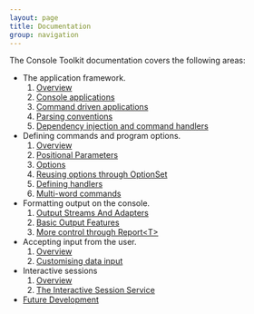 ```yaml
---
layout: page
title: Documentation
group: navigation
---
```


The Console Toolkit documentation covers the following areas:


* The application framework.
	1. [Overview](frameworkoverview.html)
	2. [Console applications](consoleapps.html)
	2. [Command driven applications](commandapps.html)
	3. [Parsing conventions](parsingconventions.html)
	4. [Dependency injection and command handlers](DependencyInjection.html) 
* Defining commands and program options.
	1. [Overview](commandoverview.html)
	2. [Positional Parameters](positionalParameters.html)
	3. [Options](options.html)
	4. [Reusing options through OptionSet](optionsets.html)
	5. [Defining handlers](defininghandlers.html)
	6. [Multi-word commands](multiwordcommands.html)
* Formatting output on the console.
	1. [Output Streams And Adapters](outputstreams.html)
	1. [Basic Output Features](output.html)
	3. [More control through Report&lt;T&gt;](asreport.html)
* Accepting input from the user.
    1. [Overview](inputstream.html)
    2. [Customising	data input](custominput.html)
* Interactive sessions
	1. [Overview](interactiveoverview.html)
	2. [The Interactive Session Service](interactivesessionservice.html)
* [Future Development](future.html)